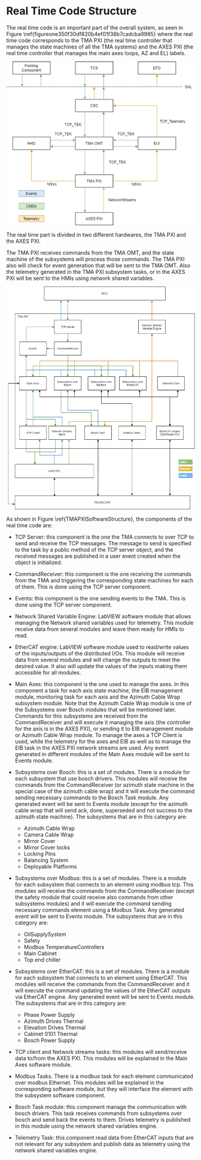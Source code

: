 # Real Time Code Structure

The real time code is an important part of the overall system, as
seen in Figure \ref{figureone350f30df820b4ef01f38b7cadcba9985} where the real time code corresponds to the TMA PXI (the real time controller that manages the state machines of all the TMA systems) and the AXES PXI (the real time controller that manages the main axes loops, AZ and EL) labels.

![Communications structure between the different components of the MainControl System (MCS)\label{figureone350f30df820b4ef01f38b7cadcba9985}](../Resources/figures/350f30df820b4ef01f38b7cadcba9985.png)

The real time part is divided in two different hardwares, the TMA PXI and the AXES PXI. 

The TMA PXI receives commands from the TMA OMT, and the state machine of the subsystems will process those commands. The TMA PXI also will check for event generation that will be sent to the TMA OMT. Also the telemetry generated in the TMA PXI subsystem tasks, or in the AXES PXI will be sent to the HMIs using network shared variables.

![TMA PXI software structure\label{TMAPXISoftwareStructure}](../Resources/figures/TMAPXISoftwareStructure.png)

As shown in Figure \ref{TMAPXISoftwareStructure}, the components of the real time code are:

- TCP Server: this component is the one the TMA connects to over TCP to
 send and receive the TCP messages. The message to send is specified to the
 task by a public method of the TCP server object, and the received messages
 are published in a user event created when the object is initialized.

- CommandReceiver: this component is the one receiving the commands from the TMA and triggering the corresponding state machines for each of them. This is done using the TCP server component.

- Events: this component is the one sending events to the TMA. This is done using the TCP server component.

- Network Shared Variable Engine: LabVIEW software module that allows managing the Network shared variables used for telemetry. This module receive data from several modules and leave them ready for HMIs to read.

- EtherCAT engine: LabVIEW software module used to read/write values of the inputs/outputs of the distributed I/Os. This module will receive data from several modules and will change the outputs to meet the desired value. It also will update the values of the inputs making them accessible for all modules.

- Main Axes: this component is the one used to manage the axes. In this component a task for each axis state machine, the EIB management module, monitoring task for each axis and the Azimuth Cable Wrap subsystem module. Note that the Azimuth Cable Wrap module is one of the Subsystems over Bosch modules that will be mentioned later. Commands for this subsystems are received from the CommandReceiver and will execute it managing the axis (the controller for the axis is in the AXES PXI), or sending it to EIB management module or Azimuth Cable Wrap module. To manage the axes a TCP Client is used, while the telemetry for the axes and EIB as well as to manage the EIB task in the AXES PXI network streams are used. Any event generated in different modules of the Main Axes module will be sent to Events module.

- Subsystems over Bosch: this is a set of modules. There is a module for each subsystem that use bosch drivers. This modules will receive the commands from the CommandReceiver (or azimuth state machine in the special case of the azimuth cable wrap) and it will execute the command sending necessary commands to the Bosch Task module. Any generated event will be sent to Events module (except for the azimuth cable wrap that will send ack, done, superseded and not success to the azimuth state machine). The subsystems that are in this category are:
  - Azimuth Cable Wrap
  - Camera Cable Wrap
  - Mirror Cover
  - Mirror Cover locks
  - Locking Pins
  - Balancing System
  - Deployable Platforms 

- Subsystems over Modbus: this is a set of modules. There is a module for each subsystem that connects to an element using modbus tcp. This modules will receive the commands from the CommandReceiver (except the safety module that could receive also commands from other subsystems modules) and it will execute the command sending necessary commands element using a Modbus Task. Any generated event will be sent to Events module. The subsystems that are in this category are:
  - OilSupplySystem
  - Safety
  - Modbus TemperatureControllers
  - Main Cabinet
  - Top end chiller
  
- Subsystems over EtherCAT: this is a set of modules. There is a module for each subsystem that connects to an element using EtherCAT. This modules will receive the commands from the CommandReceiver and it will execute the command updating the values of the EtherCAT outputs via EtherCAT engine. Any generated event will be sent to Events module. The subsystems that are in this category are:
  - Phase Power Supply
  - Azimuth Drives Thermal
  - Elevation Drives Thermal
  - Cabinet 0101 Thermal
  - Bosch Power Supply
  
- TCP client and Network streams tasks:  this modules will send/receive data to/from the AXES PXI. This modules will be explained in the Main Axes software module.

- Modbus Tasks. There is a modbus task for each element communicated over modbus Ethernet. This modules will be explained in the corresponding software module, but they will interface the element with the subsystem software component.

- Bosch Task module: this component manage the communication with bosch drivers. This task receives commands from subsystems over bosch and send back the events to them. Drives telemetry is published in this module using the network shared variables engine.

- Telemetry Task: this component read data from EtherCAT inputs that are not relevant for any subsystem and publish data as telemetry using the network shared variables engine.
